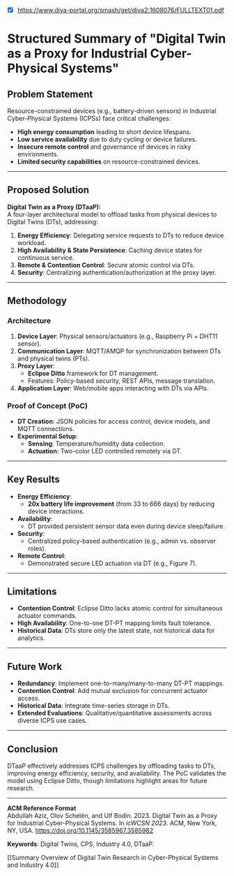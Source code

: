 - [x] https://www.diva-portal.org/smash/get/diva2:1608076/FULLTEXT01.pdf
# Structured Summary of "Digital Twin as a Proxy for Industrial Cyber-Physical Systems"

## **Problem Statement**  
Resource-constrained devices (e.g., battery-driven sensors) in Industrial Cyber-Physical Systems (ICPSs) face critical challenges:  
- **High energy consumption** leading to short device lifespans.  
- **Low service availability** due to duty cycling or device failures.  
- **Insecure remote control** and governance of devices in risky environments.  
- **Limited security capabilities** on resource-constrained devices.  

---

## **Proposed Solution**  
**Digital Twin as a Proxy (DTaaP):**  
A four-layer architectural model to offload tasks from physical devices to Digital Twins (DTs), addressing:  
1. **Energy Efficiency**: Delegating service requests to DTs to reduce device workload.  
2. **High Availability & State Persistence**: Caching device states for continuous service.  
3. **Remote & Contention Control**: Secure atomic control via DTs.  
4. **Security**: Centralizing authentication/authorization at the proxy layer.  

---

## **Methodology**  
### **Architecture**  
1. **Device Layer**: Physical sensors/actuators (e.g., Raspberry Pi + DHT11 sensor).  
2. **Communication Layer**: MQTT/AMQP for synchronization between DTs and physical twins (PTs).  
3. **Proxy Layer**:  
   - **Eclipse Ditto** framework for DT management.  
   - Features: Policy-based security, REST APIs, message translation.  
4. **Application Layer**: Web/mobile apps interacting with DTs via APIs.  

### **Proof of Concept (PoC)**  
- **DT Creation**: JSON policies for access control, device models, and MQTT connections.  
- **Experimental Setup**:  
  - **Sensing**: Temperature/humidity data collection.  
  - **Actuation**: Two-color LED controlled remotely via DT.  

---

## **Key Results**  
- **Energy Efficiency**:  
  - **20x battery life improvement** (from 33 to 666 days) by reducing device interactions.  
- **Availability**:  
  - DT provided persistent sensor data even during device sleep/failure.  
- **Security**:  
  - Centralized policy-based authentication (e.g., admin vs. observer roles).  
- **Remote Control**:  
  - Demonstrated secure LED actuation via DT (e.g., Figure 7).  

---

## **Limitations**  
- **Contention Control**: Eclipse Ditto lacks atomic control for simultaneous actuator commands.  
- **High Availability**: One-to-one DT-PT mapping limits fault tolerance.  
- **Historical Data**: DTs store only the latest state, not historical data for analytics.  

---

## **Future Work**  
- **Redundancy**: Implement one-to-many/many-to-many DT-PT mappings.  
- **Contention Control**: Add mutual exclusion for concurrent actuator access.  
- **Historical Data**: Integrate time-series storage in DTs.  
- **Extended Evaluations**: Qualitative/quantitative assessments across diverse ICPS use cases.  

---

## **Conclusion**  
DTaaP effectively addresses ICPS challenges by offloading tasks to DTs, improving energy efficiency, security, and availability. The PoC validates the model using Eclipse Ditto, though limitations highlight areas for future research.  

---

**ACM Reference Format**  
Abdullah Aziz, Olov Schelén, and Ulf Bodin. 2023. Digital Twin as a Proxy for Industrial Cyber-Physical Systems. In *icWCSN 2023*. ACM, New York, NY, USA. https://doi.org/10.1145/3585967.3585982  

**Keywords**: Digital Twins, CPS, Industry 4.0, DTaaP.  

[[Summary Overview of Digital Twin Research in Cyber-Physical Systems and Industry 4.0]]